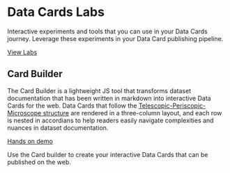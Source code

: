 # Data Cards Labs

Interactive experiments and tools that you can use in your Data Cards journey.
Leverage these experiments in your Data Card publishing pipeline.

[View Labs](https://pair-code.github.io/datacardsplaybook/labs)


## Card Builder

The Card Builder is a lightweight JS tool that transforms dataset documentation that has been written in markdown into interactive Data Cards for the web. Data Cards that follow the [Telescopic-Periscopic-Microscope structure](https://datacardsplaybook.googleplex.com/foundations/optics) are rendered in a three-column layout, and each row is nested in accordians to help readers easily navigate complexities and nuances in dataset documentation.

[Hands on demo](https://pair-code.github.io/datacardsplaybook/labs)

Use the Card builder to create your interactive Data Cards that can be published on the web.
